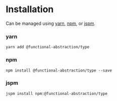 # Installation

Can be managed using
[yarn](https://yarnpkg.com/en/docs),
[npm](https://docs.npmjs.com),
or [jspm](https://jspm.org/docs).


### yarn
```terminal
yarn add @functional-abstraction/type
```

### npm
```terminal
npm install @functional-abstraction/type --save
```

### jspm
```terminal
jspm install npm:@functional-abstraction/type
```
